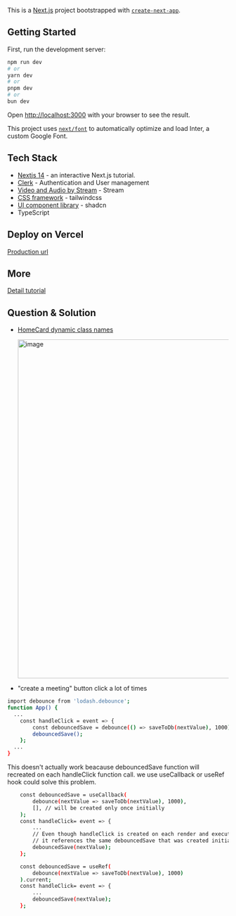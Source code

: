 This is a [Next.js](https://nextjs.org/) project bootstrapped with [`create-next-app`](https://github.com/vercel/next.js/tree/canary/packages/create-next-app).

## Getting Started

First, run the development server:

```bash
npm run dev
# or
yarn dev
# or
pnpm dev
# or
bun dev
```

Open [http://localhost:3000](http://localhost:3000) with your browser to see the result.

This project uses [`next/font`](https://nextjs.org/docs/basic-features/font-optimization) to automatically optimize and load Inter, a custom Google Font.

## Tech Stack

- [Nextjs 14](https://nextjs.org/learn) - an interactive Next.js tutorial.
- [Clerk](https://nextjs.org/learn) - Authentication and User management
- [Video and Audio by Stream](https://getstream.io/video/docs/react/) - Stream
- [CSS framework](https://tailwindcss.com/) - tailwindcss
- [UI component library](https://ui.shadcn.com/) - shadcn
- TypeScript

## Deploy on Vercel

[Production url](https://jozefu-zoom-clone.vercel.app/)

## More
[Detail tutorial](https://www.youtube.com/watch?v=R8CIO1DZ2b8)

## Question & Solution
- [HomeCard dynamic class names](https://tailwindcss.com/docs/content-configuration#dynamic-class-names)

  <img width="770" alt="image" src="https://github.com/user-attachments/assets/ae80a528-5639-475c-8ae9-c8a01a029fc2">

- "create a meeting" button click a lot of times 

```bash
import debounce from 'lodash.debounce';
function App() {
  ...
	const handleClick = event => {
		const debouncedSave = debounce(() => saveToDb(nextValue), 1000);
		debouncedSave();
	};
  ...
}
```

This doesn't actually work beacause debouncedSave function will recreated on each handleClick function call.
we use useCallback or useRef hook could solve this problem.

```bash
	const debouncedSave = useCallback(
		debounce(nextValue => saveToDb(nextValue), 1000),
		[], // will be created only once initially
	);
	const handleClick= event => {
		...
		// Even though handleClick is created on each render and executed
		// it references the same debouncedSave that was created initially
		debouncedSave(nextValue);
	};
```

```bash
	const debouncedSave = useRef(
		debounce(nextValue => saveToDb(nextValue), 1000)
	).current;
	const handleClick= event => {
		...
		debouncedSave(nextValue);
	};
```

